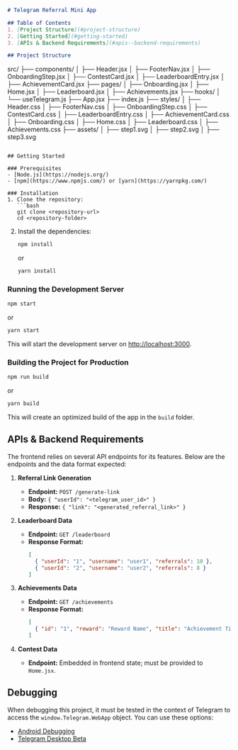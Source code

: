 ```markdown
# Telegram Referral Mini App

## Table of Contents
1. [Project Structure](#project-structure)
2. [Getting Started](#getting-started)
3. [APIs & Backend Requirements](#apis--backend-requirements)

## Project Structure
```
src/
├── components/
│   ├── Header.jsx
│   ├── FooterNav.jsx
│   ├── OnboardingStep.jsx
│   ├── ContestCard.jsx
│   ├── LeaderboardEntry.jsx
│   ├── AchievementCard.jsx
├── pages/
│   ├── Onboarding.jsx
│   ├── Home.jsx
│   ├── Leaderboard.jsx
│   ├── Achievements.jsx
├── hooks/
│   └── useTelegram.js
├── App.jsx
├── index.js
├── styles/
│   ├── Header.css
│   ├── FooterNav.css
│   ├── OnboardingStep.css
│   ├── ContestCard.css
│   ├── LeaderboardEntry.css
│   ├── AchievementCard.css
│   ├── Onboarding.css
│   ├── Home.css
│   ├── Leaderboard.css
│   ├── Achievements.css
├── assets/
│   ├── step1.svg
│   ├── step2.svg
│   ├── step3.svg
```

## Getting Started

### Prerequisites
- [Node.js](https://nodejs.org/)
- [npm](https://www.npmjs.com/) or [yarn](https://yarnpkg.com/)

### Installation
1. Clone the repository:
   ```bash
   git clone <repository-url>
   cd <repository-folder>
   ```

2. Install the dependencies:
   ```bash
   npm install
   ```
   or
   ```bash
   yarn install
   ```

### Running the Development Server
```bash
npm start
```
or
```bash
yarn start
```
This will start the development server on [http://localhost:3000](http://localhost:3000).

### Building the Project for Production
```bash
npm run build
```
or
```bash
yarn build
```
This will create an optimized build of the app in the `build` folder.

## APIs & Backend Requirements
The frontend relies on several API endpoints for its features. Below are the endpoints and the data format expected:

1. **Referral Link Generation**
   - **Endpoint:** `POST /generate-link`
   - **Body:** `{ "userId": "<telegram_user_id>" }`
   - **Response:** `{ "link": "<generated_referral_link>" }`

2. **Leaderboard Data**
   - **Endpoint:** `GET /leaderboard`
   - **Response Format:**
     ```json
     [
       { "userId": "1", "username": "user1", "referrals": 10 },
       { "userId": "2", "username": "user2", "referrals": 8 }
     ]
     ```

3. **Achievements Data**
   - **Endpoint:** `GET /achievements`
   - **Response Format:**
     ```json
     [
       { "id": "1", "reward": "Reward Name", "title": "Achievement Title", "description": "Achievement Description" }
     ]
     ```

4. **Contest Data**
   - **Endpoint:** Embedded in frontend state; must be provided to `Home.jsx`.

## Debugging
When debugging this project, it must be tested in the context of Telegram to access the `window.Telegram.WebApp` object. You can use these options:
- [Android Debugging](https://developers.chrome.com/docs/devtools/remote-debugging/)
- [Telegram Desktop Beta](https://desktop.telegram.org/)
```
